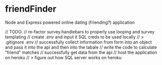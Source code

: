 # friendFinder
Node and Express powered online dating (friending?) application

// TODO:
// re-factor survey.handlebars to properly use looping and survey templating
// create .env and input it SQL creds to be used locally
// > .gitignore .env
// successfully collect information from form into an object and pass it into the api and then into the tabale
// write the code to calculate "friend" matches
// successfully get data from the api
// host the application on heroku
// > figure out how SQL server works on heroku

